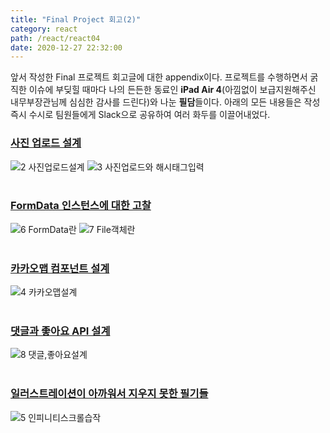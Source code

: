 ```yaml
---
title: "Final Project 회고(2)"
category: react
path: /react/react04
date: 2020-12-27 22:32:00
---
```


앞서 작성한 Final 프로젝트 회고글에 대한 appendix이다. 프로젝트를 수행하면서 굵직한 이슈에 부딪힐 때마다 나의 든든한 동료인 **iPad Air 4**(아낌없이 보급지원해주신 내무부장관님께 심심한 감사를 드린다)와 나눈 **필담**들이다. 아래의 모든 내용들은 작성 즉시 수시로 팀원들에게 Slack으로 공유하여 여러 화두를 이끌어내었다.

### <u>사진 업로드 설계</u>

![2 사진업로드설계](https://user-images.githubusercontent.com/67884699/103172012-b9d3f400-4893-11eb-8a23-b6d5f01536b6.jpg)
![3 사진업로드와 해시태그입력](https://user-images.githubusercontent.com/67884699/103172021-cbb59700-4893-11eb-958e-72523bdaa600.jpg)
<br>
<br>

### <u>FormData 인스턴스에 대한 고찰</u>

![6 FormData란](https://user-images.githubusercontent.com/67884699/103172026-d839ef80-4893-11eb-88e6-75014fb3a251.jpg)
![7 File객체란](https://user-images.githubusercontent.com/67884699/103172029-dc660d00-4893-11eb-9178-8cc744b419d3.jpg)
<br>
<br>

### <u>카카오맵 컴포넌트 설계</u>

![4 카카오맵설계](https://user-images.githubusercontent.com/67884699/103172025-d3753b80-4893-11eb-9bee-26f678933a81.jpg)
<br>
<br>

### <u>댓글과 좋아요 API 설계</u>

![8 댓글,좋아요설계](https://user-images.githubusercontent.com/67884699/103172030-dff99400-4893-11eb-8324-95f529193027.jpg)
<br>
<br>

### <u>일러스트레이션이 아까워서 지우지 못한 필기들</u>

![5 인피니티스크롤습작](https://user-images.githubusercontent.com/67884699/103172034-e556de80-4893-11eb-8dbd-349caddf194f.jpg)

